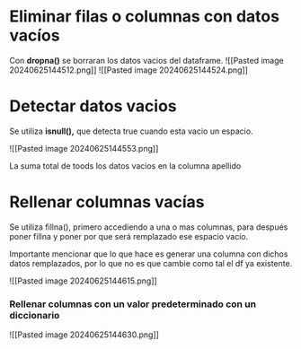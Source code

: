 # Eliminar filas o columnas con datos vacíos

Con **dropna()** se borraran los datos vacios del dataframe.
![[Pasted image 20240625144512.png]]
![[Pasted image 20240625144524.png]]
# Detectar datos vacios

Se utiliza **isnull(),** que detecta true cuando esta vacio un espacio.

![[Pasted image 20240625144553.png]]

La suma total de toods los datos vacios en la columna apellido

# Rellenar columnas vacías

Se utiliza fillna(), primero accediendo a una o mas columnas, para después poner fillna y poner por que será remplazado ese espacio vacío.

Importante mencionar que lo que hace es generar una columna con dichos datos remplazados, por lo que no es que cambie como tal el df ya existente.

![[Pasted image 20240625144615.png]]

### Rellenar columnas con un valor predeterminado con un diccionario

![[Pasted image 20240625144630.png]]
